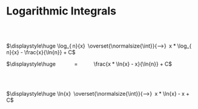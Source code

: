 
# Logarithmic Integrals

<br>
<br>

$\displaystyle\huge \log_{ n}{x}  \overset{\normalsize{\int}}{⟶}  x * \log_{ n}{x} - \frac{x}{\ln{n}} + C$

$\displaystyle\huge              =              \frac{x * \ln{x} - x}{\ln{n}} + C$

<br>
<br>

$\displaystyle\huge \ln{x}  \overset{\normalsize{\int}}{⟶}  x * \ln{x} - x + C$

<br>
